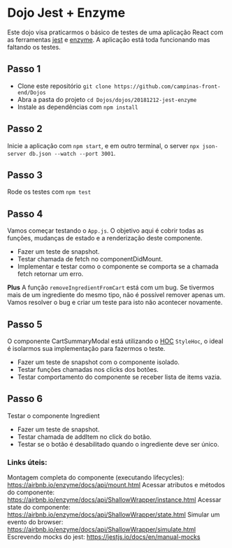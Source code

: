 # Dojo Jest + Enzyme

Este dojo visa praticarmos o básico de testes de uma aplicação React com as ferramentas [jest](https://jestjs.io/docs/en/getting-started) e [enzyme](https://airbnb.io/enzyme/docs/api/).
A aplicação está toda funcionando mas faltando os testes.

## Passo 1
- Clone este repositório `git clone https://github.com/campinas-front-end/Dojos`
- Abra a pasta do projeto `cd Dojos/dojos/20181212-jest-enzyme`
- Instale as dependências com `npm install`

## Passo 2
Inicie a aplicação com `npm start`, e em outro terminal, o server `npx json-server db.json --watch --port 3001`.

## Passo 3
Rode os testes com `npm test`

## Passo 4
Vamos começar testando o `App.js`. O objetivo aqui é cobrir todas as funções, mudanças de estado e a renderização deste componente.
- Fazer um teste de snapshot.
- Testar chamada de fetch no componentDidMount.
- Implementar e testar como o componente se comporta se a chamada fetch retornar um erro.

**Plus**
A função `removeIngredientFromCart` está com um bug. Se tivermos mais de um ingrediente do mesmo tipo, não é possível remover apenas um.
Vamos resolver o bug e criar um teste para isto não acontecer novamente.

## Passo 5
O componente CartSummaryModal está utilizando o [HOC](https://reactjs.org/docs/higher-order-components.html) `StyleHoc`, o ideal é isolarmos sua implementação para fazermos o teste.
- Fazer um teste de snapshot com o componente isolado.
- Testar funções chamadas nos clicks dos botões.
- Testar comportamento do componente se receber lista de items vazia.

## Passo 6
Testar o componente Ingredient
- Fazer um teste de snapshot.
- Testar chamada de addItem no click do botão.
- Testar se o botão é desabilitado quando o ingrediente deve ser único.

### Links úteis:
Montagem completa do componente (executando lifecycles): https://airbnb.io/enzyme/docs/api/mount.html
Acessar atributos e métodos do componente: https://airbnb.io/enzyme/docs/api/ShallowWrapper/instance.html
Acessar state do componente: https://airbnb.io/enzyme/docs/api/ShallowWrapper/state.html
Simular um evento do browser: https://airbnb.io/enzyme/docs/api/ShallowWrapper/simulate.html
Escrevendo mocks do jest: https://jestjs.io/docs/en/manual-mocks

